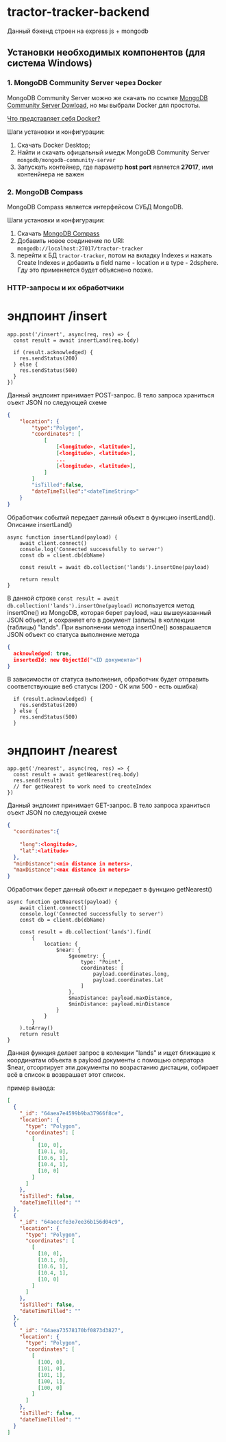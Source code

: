 # tractor-tracker-backend

Данный бэкенд строен на express js + mongodb 

## Установки необходимых компонентов (для система Windows)

### 1. MongoDB Community Server через Docker

MongoDB Community Server можно же скачать по ссылке [MongoDB Community Server Dowload](https://www.mongodb.com/try/download/community), но мы выбрали Docker для простоты. 

[Что представляет себя Docker?](https://ru.wikipedia.org/wiki/Docker)

Шаги установки и конфигурации:
1. Скачать Docker Desktop;
2. Найти и скачать офицальный имедж MongoDB Community Server `mongodb/mongodb-community-server`
3. Запускать контейнер, где параметр **host port** является **27017**, имя контенйнера не важен

### 2. MongoDB Compass

MongoDB Compass является интерфейсом СУБД MongoDB. 

Шаги установки и конфигурации:
1. Скачать [MongoDB Compass](https://www.mongodb.com/try/download/compass)
2. Добавить новое соединение по URI: `mongodb://localhost:27017/tractor-tracker`
3. перейти к БД `tractor-tracker`, потом на вкладку Indexes и нажать Create Indexes и добавить в field name - location и в type - 2dsphere. Гду это применяется будет объяснено позже.


### HTTP-запросы и их обработчики

# эндпоинт /insert 

```nodejs
app.post('/insert', async(req, res) => {
  const result = await insertLand(req.body)
  
  if (result.acknowledged) {
    res.sendStatus(200)
  } else {
    res.sendStatus(500)
  }
})
```

Данный эндпоинт принимает POST-запрос. В тело запроса храниться оъект JSON по следующей схеме 
```JSON
{
    "location": {
        "type":"Polygon",
        "coordinates": [
            [
                [<longitude>, <latitude>],
                [<longitude>, <latitude>],
                ...
                [<longitude>, <latitude>],
            ]
        ]
        "isTilled":false,
        "dateTimeTilled":"<dateTimeString>"
    }
}
```
Обработчик событий передает данный объект в функцию insertLand(). Описание insertLand()
```nodejs
async function insertLand(payload) {
    await client.connect()
    console.log('Connected successfully to server')
    const db = client.db(dbName)

    const result = await db.collection('lands').insertOne(payload)

    return result
}
```
В данной строке
`const result = await db.collection('lands').insertOne(payload)`
 используется метод insertOne() из MongoDB, которая берет payload, наш вышеуказанный JSON объект, и сохраняет его в документ (запись) в коллекции (таблицы) "lands". При выполнении метода insertOne() возврашается JSON объект со статуса выполнение метода
```JSON
{
  acknowledged: true,
  insertedId: new ObjectId("<ID документа>")
}
```
В зависимости от статуса выполнения, обработчик будет отправить соответствующие веб статусы (200 - ОК или 500 - есть ошибка)
```
  if (result.acknowledged) {
    res.sendStatus(200)
  } else {
    res.sendStatus(500)
  }
```

# эндпоинт /nearest

```nodejs
app.get('/nearest', async(req, res) => {
  const result = await getNearest(req.body)
  res.send(result)
  // for getNearest to work need to createIndex
})
```
Данный эндпоинт принимает GET-запрос. В тело запроса храниться оъект JSON по следующей схеме    

```JSON
{
  "coordinates":{
    
    "long":<longitude>,
    "lat":<latitude>
  },
  "minDistance":<min distance in meters>,
  "maxDistance":<max distance in meters>
}
```
Обработчик берет данный объект и передает в функцию getNearest()

```nodejs
async function getNearest(payload) {
    await client.connect()
    console.log('Connected successfully to server')
    const db = client.db(dbName)

    const result = db.collection('lands').find(
        {
            location: {
                $near: {
                    $geometry: {
                        type: "Point",
                        coordinates: [
                            payload.coordinates.long, 
                            payload.coordinates.lat
                        ]
                    },
                    $maxDistance: payload.maxDistance,
                    $minDistance: payload.minDistance
                }
            }
        }
    ).toArray()
    return result
}
```
Данная функция делает запрос в колекции "lands" и ищет ближащие к координатам объекта в payload документы с помощью оператора $near, отсортирует эти документы по возрастанию дистации, собирает всё в список в возврашает этот список.

пример вывода:
```JSON
[
  {
    "_id": "64aea7e4599b9ba37966f8ce",
    "location": {
      "type": "Polygon",
      "coordinates": [
        [
          [10, 0],
          [10.1, 0],
          [10.6, 1],
          [10.4, 1],
          [10, 0]
        ]
      ]
    },
    "isTilled": false,
    "dateTimeTilled": ""
  },
  {
    "_id": "64aeccfe3e7ee36b156d04c9",
    "location": {
      "type": "Polygon",
      "coordinates": [
        [
          [10, 0],
          [10.1, 0],
          [10.6, 1],
          [10.4, 1],
          [10, 0]
        ]
      ]
    },
    "isTilled": false,
    "dateTimeTilled": ""
  },
  {
    "_id": "64aea73578170bf0873d3827",
    "location": {
      "type": "Polygon",
      "coordinates": [
        [
          [100, 0],
          [101, 0],
          [101, 1],
          [100, 1],
          [100, 0]
        ]
      ]
    },
    "isTilled": false,
    "dateTimeTilled": ""
  }
]
```